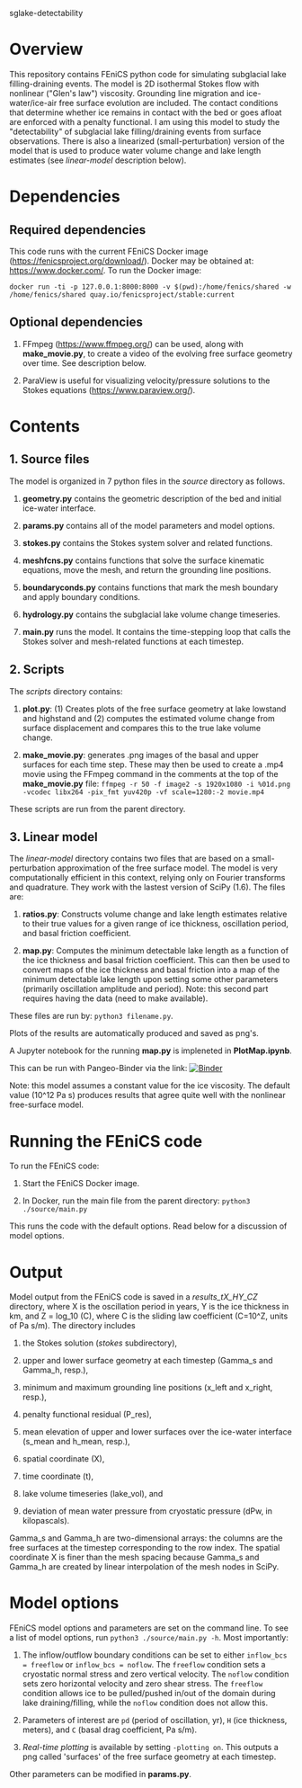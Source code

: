 sglake-detectability

# Overview
This repository contains FEniCS python code for simulating subglacial lake
filling-draining events. The model is 2D isothermal Stokes flow with nonlinear
("Glen's law") viscosity. Grounding line migration and ice-water/ice-air free
surface evolution are included. The contact conditions that determine whether
ice remains in contact with the bed or goes afloat are enforced with a penalty
functional. I am using this model to study the "detectability" of subglacial
lake filling/draining events from surface observations. There is also
a linearized (small-perturbation) version of the model that is used to
produce water volume change and lake length estimates (see *linear-model* description below).

# Dependencies
## Required dependencies
This code runs with the current FEniCS Docker image (https://fenicsproject.org/download/).
Docker may be obtained at: https://www.docker.com/. To run the Docker image:

`docker run -ti -p 127.0.0.1:8000:8000 -v $(pwd):/home/fenics/shared -w /home/fenics/shared quay.io/fenicsproject/stable:current`

## Optional dependencies

1. FFmpeg (https://www.ffmpeg.org/) can be used, along with **make_movie.py**,
to create a video of the evolving free surface geometry over time. See description below.

2. ParaView is useful for visualizing velocity/pressure solutions to the Stokes equations (https://www.paraview.org/).

# Contents

## 1. Source files
The model is organized in 7 python files in the *source* directory as follows.

1. **geometry.py** contains the geometric description of the bed and initial ice-water interface.

2. **params.py** contains all of the model parameters and model options.

3. **stokes.py** contains the Stokes system solver and related functions.

4. **meshfcns.py** contains functions that solve the surface kinematic equations, move the mesh,
    and return the grounding line positions.

5. **boundaryconds.py** contains functions that mark the mesh boundary and apply boundary conditions.

6. **hydrology.py** contains the subglacial lake volume change timeseries.

7. **main.py** runs the model. It contains the time-stepping loop that
calls the Stokes solver and mesh-related functions at each timestep.

## 2. Scripts

The *scripts* directory contains:

1. **plot.py**: (1) Creates plots of the free surface geometry at lake lowstand
and highstand and (2) computes the estimated volume change from surface displacement
and compares this to the true lake volume change.

2. **make_movie.py**: generates .png
images of the basal and upper surfaces for each time step. These may then be
used to create a .mp4 movie using the FFmpeg command in
the comments at the top of the **make_movie.py** file:
`ffmpeg -r 50 -f image2 -s 1920x1080 -i %01d.png -vcodec libx264 -pix_fmt yuv420p -vf scale=1280:-2 movie.mp4`

These scripts are run from the parent directory.

## 3. Linear model
The *linear-model* directory contains two files that are based on a small-perturbation
approximation of the free surface model. The model is very computationally efficient
in this context, relying only on Fourier transforms and quadrature. They work
with the lastest version of SciPy (1.6).
The files are:

1. **ratios.py**: Constructs volume change and lake length estimates
relative to their true values for a given range of ice thickness, oscillation period,
and basal friction coefficient.

2. **map.py**: Computes the minimum detectable lake length as a function of
the ice thickness and basal friction coefficient. This can then be used to convert
maps of the ice thickness and basal friction into a map of the minimum detectable
lake length upon setting some other parameters (primarily oscillation amplitude and period).
Note: this second part requires having the data (need to make available).

These files are run by: `python3 filename.py`.

Plots of the results are automatically produced and saved as png's.

A Jupyter notebook for the running **map.py** is impleneted in **PlotMap.ipynb**.

This can be run with Pangeo-Binder via the link:
[![Binder](https://binder.pangeo.io/badge_logo.svg)](https://binder.pangeo.io/v2/gh/ldeo-glaciology/sglake-detectability/8620b6e6b01fda4604af80e0ef34931f7d1ef7ea?filepath=linear-model%2FPlotMap.ipynb)


Note: this model assumes a constant value for the ice viscosity. The default
value (10^12 Pa s) produces results that agree quite well with the nonlinear free-surface model.

# Running the FEniCS code
To run the FEniCS code:

1. Start the FEniCS Docker image.

2. In Docker, run the main file from the parent directory: `python3 ./source/main.py`

This runs the code with the default options.
Read below for a discussion of model options.

# Output

Model output from the FEniCS code is saved in a *results_tX_HY_CZ* directory, where X is the
oscillation period in years, Y is the ice thickness in km, and Z = log_10 (C),
where C is the sliding law coefficient (C=10^Z, units of Pa s/m). The directory includes

1. the Stokes solution (*stokes* subdirectory),

2. upper and lower surface geometry at each timestep (Gamma_s and Gamma_h, resp.),

3. minimum and maximum grounding line positions (x_left and x_right, resp.),

4. penalty functional residual (P_res),

5. mean elevation of upper and lower surfaces over the ice-water interface (s_mean and h_mean, resp.),

6. spatial coordinate (X),

7. time coordinate (t),

8. lake volume timeseries (lake_vol), and

9. deviation of mean water pressure from cryostatic pressure (dPw, in kilopascals).

Gamma_s and Gamma_h are two-dimensional arrays:
the columns are the free surfaces at the timestep corresponding to the row index.
The spatial coordinate X is finer than the mesh spacing because Gamma_s and Gamma_h
are created by linear interpolation of the mesh nodes in SciPy.

# Model options

FEniCS model options and parameters are set on the command line. To see a list of model options,
run `python3 ./source/main.py -h`.  Most importantly:

1. The inflow/outflow boundary conditions can be set to either `inflow_bcs = freeflow`
or `inflow_bcs = noflow`. The `freeflow` condition sets a cryostatic normal
stress and zero vertical velocity. The `noflow` condition sets zero horizontal
velocity and zero shear stress. The `freeflow` condition allows ice to be pulled/pushed
in/out of the domain during lake draining/filling, while the `noflow` condition
does not allow this.

2. Parameters of interest are `pd` (period of oscillation, yr),
`H` (ice thickness, meters), and `C`
(basal drag coefficient, Pa s/m).

3. *Real-time plotting* is available by setting `-plotting on`.
This outputs a png called 'surfaces' of the free surface geometry at each
timestep.

Other parameters can be modified in **params.py**.
